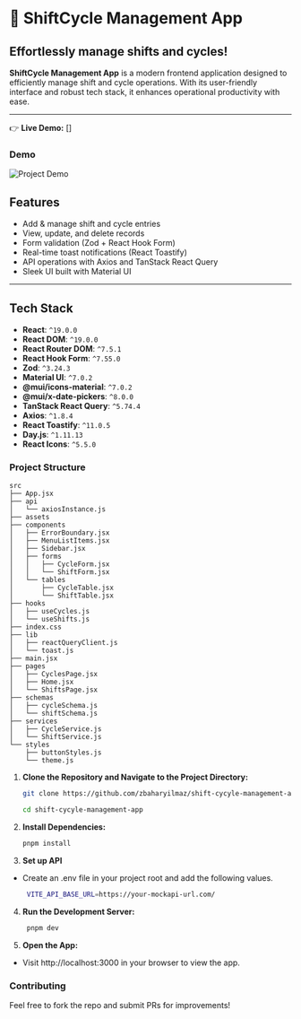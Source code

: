 # 💼 ShiftCycle Management App

## Effortlessly manage shifts and cycles!

**ShiftCycle Management App** is a modern frontend application designed to efficiently manage shift and cycle operations. With its user-friendly interface and robust tech stack, it enhances operational productivity with ease.

---

👉 **Live Demo:** []

### Demo

![Project Demo]()

## Features

- Add & manage shift and cycle entries
- View, update, and delete records
- Form validation (Zod + React Hook Form)
- Real-time toast notifications (React Toastify)
- API operations with Axios and TanStack React Query
- Sleek UI built with Material UI

---

## Tech Stack

- **React**: `^19.0.0`
- **React DOM**: `^19.0.0`
- **React Router DOM**: `^7.5.1`
- **React Hook Form**: `^7.55.0`
- **Zod**: `^3.24.3`
- **Material UI**: `^7.0.2`
- **@mui/icons-material**: `^7.0.2`
- **@mui/x-date-pickers**: `^8.0.0`
- **TanStack React Query**: `^5.74.4`
- **Axios**: `^1.8.4`
- **React Toastify**: `^11.0.5`
- **Day.js**: `^1.11.13`
- **React Icons**: `^5.5.0`

### Project Structure

```plaintext
src
├── App.jsx
├── api
│   └── axiosInstance.js
├── assets
├── components
│   ├── ErrorBoundary.jsx
│   ├── MenuListItems.jsx
│   ├── Sidebar.jsx
│   ├── forms
│   │   ├── CycleForm.jsx
│   │   └── ShiftForm.jsx
│   └── tables
│       ├── CycleTable.jsx
│       └── ShiftTable.jsx
├── hooks
│   ├── useCycles.js
│   └── useShifts.js
├── index.css
├── lib
│   ├── reactQueryClient.js
│   └── toast.js
├── main.jsx
├── pages
│   ├── CyclesPage.jsx
│   ├── Home.jsx
│   └── ShiftsPage.jsx
├── schemas
│   ├── cycleSchema.js
│   └── shiftSchema.js
├── services
│   ├── CycleService.js
│   └── ShiftService.js
└── styles
    ├── buttonStyles.js
    └── theme.js
```

1. **Clone the Repository and Navigate to the Project Directory:**

   ```bash
   git clone https://github.com/zbaharyilmaz/shift-cycyle-management-app.git

   cd shift-cycyle-management-app
   ```

2. **Install Dependencies:**
   ```bash
   pnpm install
   ```
3. **Set up API**

- Create an .env file in your project root and add the following values.
  ```bash
   VITE_API_BASE_URL=https://your-mockapi-url.com/
  ```

4. **Run the Development Server:**

   ```bash
    pnpm dev
   ```

5. **Open the App:**

- Visit http://localhost:3000 in your browser to view the app.

### Contributing

Feel free to fork the repo and submit PRs for improvements!
